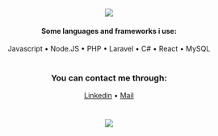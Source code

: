 <h1 align="center">
  <a href="#">
    <img align="center" src="https://readme-typing-svg.herokuapp.com?color=E2E2E2&center=true&width=600&height=100&lines=%F0%9F%91%8B+Hi+there!+I'm+Kais+Ahmad;I+am+a+fullstack+freelance+developer+from+the+Netherlands" />
  </a>
  <br>
</h1>

<h4 align="center">Some languages and frameworks i use:</h4>

<p align="center">
    Javascript • Node.JS • PHP • Laravel • C# • React • MySQL
</p>

<h1></h1>

<h3 align="center">
  You can contact me through:<br></h3>
  <p align="center"><a href="https://www.linkedin.com/in/kais-ahmad-84b450172/">Linkedin</a> • <a href="mailto:info@kaisahmad.nl">Mail</a></p>


<p align="center">
  
</p>

<h1></h1>

<p align="center">
  <a href="#">
    <img align="center" src="https://github-readme-stats.vercel.app/api?username=kaisahmad&count_private=true&show_icons=true&theme=dark" />
  </a>
</p>
<br>